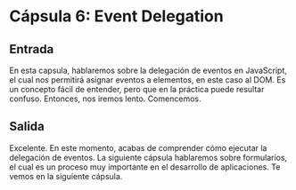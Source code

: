 # Cápsula 6: Event Delegation

## Entrada
En esta capsula, hablaremos sobre la delegación de eventos en JavaScript, el cual nos permitirá asignar eventos a elementos, en este caso al DOM.
Es un concepto fácil de entender, pero que en la práctica puede resultar confuso. Entonces, nos iremos lento.
Comencemos.

## Salida
Excelente. En este momento, acabas de comprender cómo ejecutar la delegación de eventos.
La siguiente cápsula hablaremos sobre formularios, el cual es un proceso muy importante en el desarrollo de aplicaciones.
Te vemos en la siguiente cápsula.